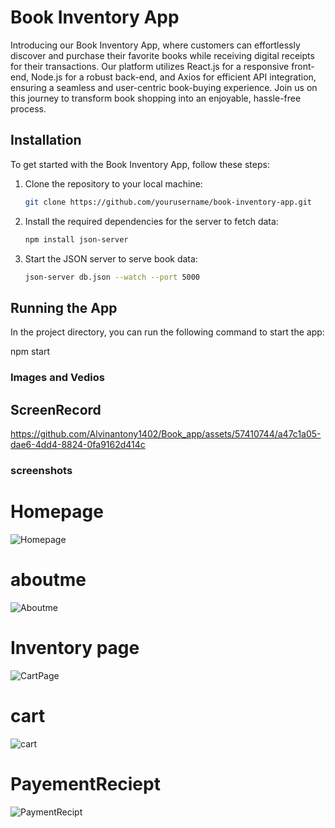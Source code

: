 # Book Inventory App

Introducing our Book Inventory App, where customers can effortlessly discover and purchase their favorite books while receiving digital receipts for their transactions. Our platform utilizes React.js for a responsive front-end, Node.js for a robust back-end, and Axios for efficient API integration, ensuring a seamless and user-centric book-buying experience. Join us on this journey to transform book shopping into an enjoyable, hassle-free process.

## Installation

To get started with the Book Inventory App, follow these steps:

1. Clone the repository to your local machine:

   ```bash
   git clone https://github.com/yourusername/book-inventory-app.git

2. Install the required dependencies for the server to fetch data:

   ```bash
   npm install json-server

3. Start the JSON server to serve book data:
   ```bash
   json-server db.json --watch --port 5000


  ## Running the App
In the project directory, you can run the following command to start the app:

npm start


### Images and Vedios
## ScreenRecord
https://github.com/Alvinantony1402/Book_app/assets/57410744/a47c1a05-dae6-4dd4-8824-0fa9162d414c


### screenshots
# Homepage

![Homepage](https://github.com/Alvinantony1402/Book_app/assets/57410744/286b9366-d2f2-4473-b83a-513969f83eef)

# aboutme

![Aboutme](https://github.com/Alvinantony1402/Book_app/assets/57410744/0dc13cee-0ea0-4381-a77b-8725eed7cf87)

# Inventory page

![CartPage](https://github.com/Alvinantony1402/Book_app/assets/57410744/1dbb157c-3c64-4866-80d1-494687c5f892)


# cart
![cart](https://github.com/Alvinantony1402/Book_app/assets/57410744/c01286ff-a6e7-4c7b-b32c-df31a0a40f0b)

# PayementReciept
![PaymentRecipt](https://github.com/Alvinantony1402/Book_app/assets/57410744/023885a2-828d-4bb2-95a3-210f5775f6ad)






